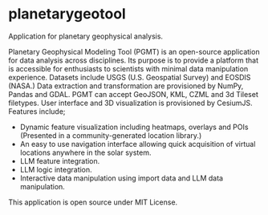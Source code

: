 # planetarygeotool
Application for planetary geophysical analysis.

Planetary Geophysical Modeling Tool (PGMT) is an open-source application for data analysis across disciplines. 
Its purpose is to provide a platform that is accessible for enthusiasts to scientists with minimal data manipulation experience. Datasets include USGS (U.S. Geospatial Survey) and EOSDIS (NASA.) Data extraction and transformation are provisioned by NumPy, Pandas and GDAL.
PGMT can accept GeoJSON, KML, CZML and 3d Tileset filetypes.
User interface and 3D visualization is provisioned by CesiumJS.
Features include;

- Dynamic feature visualization including heatmaps, overlays and POIs (Presented in a community-generated location library.)
- An easy to use navigation interface allowing quick acquisition of virtual locations anywhere in the solar system.
- LLM feature integration.
- LLM logic integration.
- Interactive data manipulation using import data and LLM data manipulation.

This application is open source under MIT License.
